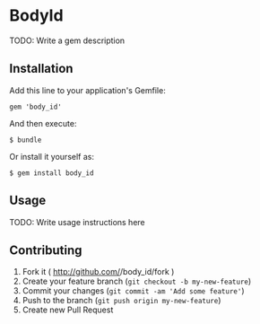 # BodyId

TODO: Write a gem description

## Installation

Add this line to your application's Gemfile:

    gem 'body_id'

And then execute:

    $ bundle

Or install it yourself as:

    $ gem install body_id

## Usage

TODO: Write usage instructions here

## Contributing

1. Fork it ( http://github.com/<my-github-username>/body_id/fork )
2. Create your feature branch (`git checkout -b my-new-feature`)
3. Commit your changes (`git commit -am 'Add some feature'`)
4. Push to the branch (`git push origin my-new-feature`)
5. Create new Pull Request
